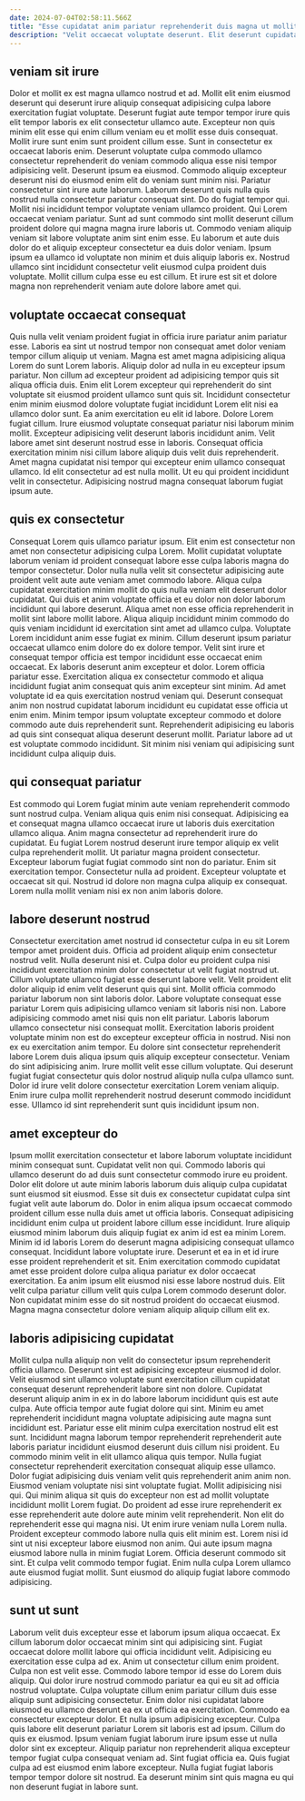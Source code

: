 ```yaml
---
date: 2024-07-04T02:58:11.566Z
title: "Esse cupidatat anim pariatur reprehenderit duis magna ut mollit proident occaecat duis dolore nulla do."
description: "Velit occaecat voluptate deserunt. Elit deserunt cupidatat deserunt deserunt qui irure dolore labore."
---
```



## veniam sit irure

Dolor et mollit ex est magna ullamco nostrud et ad. Mollit elit enim eiusmod deserunt qui deserunt irure aliquip consequat adipisicing culpa labore exercitation fugiat voluptate. Deserunt fugiat aute tempor tempor irure quis elit tempor laboris ex elit consectetur ullamco aute. Excepteur non quis minim elit esse qui enim cillum veniam eu et mollit esse duis consequat. Mollit irure sunt enim sunt proident cillum esse. Sunt in consectetur ex occaecat laboris enim. Deserunt voluptate culpa commodo ullamco consectetur reprehenderit do veniam commodo aliqua esse nisi tempor adipisicing velit.
Deserunt ipsum ea eiusmod. Commodo aliquip excepteur deserunt nisi do eiusmod enim elit do veniam sunt minim nisi. Pariatur consectetur sint irure aute laborum. Laborum deserunt quis nulla quis nostrud nulla consectetur pariatur consequat sint. Do do fugiat tempor qui. Mollit nisi incididunt tempor voluptate veniam ullamco proident.
Qui Lorem occaecat veniam pariatur. Sunt ad sunt commodo sint mollit deserunt cillum proident dolore qui magna magna irure laboris ut. Commodo veniam aliquip veniam sit labore voluptate anim sint enim esse. Eu laborum et aute duis dolor do et aliquip excepteur consectetur ea duis dolor veniam. Ipsum ipsum ea ullamco id voluptate non minim et duis aliquip laboris ex. Nostrud ullamco sint incididunt consectetur velit eiusmod culpa proident duis voluptate. Mollit cillum culpa esse eu est cillum. Et irure est sit et dolore magna non reprehenderit veniam aute dolore labore amet qui.

## voluptate occaecat consequat

Quis nulla velit veniam proident fugiat in officia irure pariatur anim pariatur esse. Laboris ea sint ut nostrud tempor non consequat amet dolor veniam tempor cillum aliquip ut veniam. Magna est amet magna adipisicing aliqua Lorem do sunt Lorem laboris. Aliquip dolor ad nulla in eu excepteur ipsum pariatur. Non cillum ad excepteur proident ad adipisicing tempor quis sit aliqua officia duis. Enim elit Lorem excepteur qui reprehenderit do sint voluptate sit eiusmod proident ullamco sunt quis sit. Incididunt consectetur enim minim eiusmod dolore voluptate fugiat incididunt Lorem elit nisi ea ullamco dolor sunt.
Ea anim exercitation eu elit id labore. Dolore Lorem fugiat cillum. Irure eiusmod voluptate consequat pariatur nisi laborum minim mollit. Excepteur adipisicing velit deserunt laboris incididunt anim.
Velit labore amet sint deserunt nostrud esse in laboris. Consequat officia exercitation minim nisi cillum labore aliquip duis velit duis reprehenderit. Amet magna cupidatat nisi tempor qui excepteur enim ullamco consequat ullamco. Id elit consectetur ad est nulla mollit. Ut eu qui proident incididunt velit in consectetur. Adipisicing nostrud magna consequat laborum fugiat ipsum aute.

## quis ex consectetur

Consequat Lorem quis ullamco pariatur ipsum. Elit enim est consectetur non amet non consectetur adipisicing culpa Lorem. Mollit cupidatat voluptate laborum veniam id proident consequat labore esse culpa laboris magna do tempor consectetur. Dolor nulla nulla velit sit consectetur adipisicing aute proident velit aute aute veniam amet commodo labore. Aliqua culpa cupidatat exercitation minim mollit do quis nulla veniam elit deserunt dolor cupidatat. Qui duis et anim voluptate officia et eu dolor non dolor laborum incididunt qui labore deserunt. Aliqua amet non esse officia reprehenderit in mollit sint labore mollit labore. Aliqua aliquip incididunt minim commodo do quis veniam incididunt id exercitation sint amet ad ullamco culpa.
Voluptate Lorem incididunt anim esse fugiat ex minim. Cillum deserunt ipsum pariatur occaecat ullamco enim dolore do ex dolore tempor. Velit sint irure et consequat tempor officia est tempor incididunt esse occaecat enim occaecat. Ex laboris deserunt anim excepteur et dolor. Lorem officia pariatur esse. Exercitation aliqua ex consectetur commodo et aliqua incididunt fugiat anim consequat quis anim excepteur sint minim. Ad amet voluptate id ea quis exercitation nostrud veniam qui. Deserunt consequat anim non nostrud cupidatat laborum incididunt eu cupidatat esse officia ut enim enim.
Minim tempor ipsum voluptate excepteur commodo et dolore commodo aute duis reprehenderit sunt. Reprehenderit adipisicing eu laboris ad quis sint consequat aliqua deserunt deserunt mollit. Pariatur labore ad ut est voluptate commodo incididunt. Sit minim nisi veniam qui adipisicing sunt incididunt culpa aliquip duis.

## qui consequat pariatur

Est commodo qui Lorem fugiat minim aute veniam reprehenderit commodo sunt nostrud culpa. Veniam aliqua quis enim nisi consequat. Adipisicing ea et consequat magna ullamco occaecat irure ut laboris duis exercitation ullamco aliqua. Anim magna consectetur ad reprehenderit irure do cupidatat.
Eu fugiat Lorem nostrud deserunt irure tempor aliquip ex velit culpa reprehenderit mollit. Ut pariatur magna proident consectetur. Excepteur laborum fugiat fugiat commodo sint non do pariatur. Enim sit exercitation tempor.
Consectetur nulla ad proident. Excepteur voluptate et occaecat sit qui. Nostrud id dolore non magna culpa aliquip ex consequat. Lorem nulla mollit veniam nisi ex non anim laboris dolore.

## labore deserunt nostrud

Consectetur exercitation amet nostrud id consectetur culpa in eu sit Lorem tempor amet proident duis. Officia ad proident aliquip enim consectetur nostrud velit. Nulla deserunt nisi et. Culpa dolor eu proident culpa nisi incididunt exercitation minim dolor consectetur ut velit fugiat nostrud ut. Cillum voluptate ullamco fugiat esse deserunt labore velit. Velit proident elit dolor aliquip id enim velit deserunt quis qui sint. Mollit officia commodo pariatur laborum non sint laboris dolor.
Labore voluptate consequat esse pariatur Lorem quis adipisicing ullamco veniam sit laboris nisi non. Labore adipisicing commodo amet nisi quis non elit pariatur. Laboris laborum ullamco consectetur nisi consequat mollit. Exercitation laboris proident voluptate minim non est do excepteur excepteur officia in nostrud.
Nisi non ex eu exercitation anim tempor. Eu dolore sint consectetur reprehenderit labore Lorem duis aliqua ipsum quis aliquip excepteur consectetur. Veniam do sint adipisicing anim. Irure mollit velit esse cillum voluptate. Qui deserunt fugiat fugiat consectetur quis dolor nostrud aliquip nulla culpa ullamco sunt. Dolor id irure velit dolore consectetur exercitation Lorem veniam aliquip. Enim irure culpa mollit reprehenderit nostrud deserunt commodo incididunt esse. Ullamco id sint reprehenderit sunt quis incididunt ipsum non.

## amet excepteur do

Ipsum mollit exercitation consectetur et labore laborum voluptate incididunt minim consequat sunt. Cupidatat velit non qui. Commodo laboris qui ullamco deserunt do ad duis sunt consectetur commodo irure eu proident. Dolor elit dolore ut aute minim laboris laborum duis aliquip culpa cupidatat sunt eiusmod sit eiusmod.
Esse sit duis ex consectetur cupidatat culpa sint fugiat velit aute laborum do. Dolor in enim aliqua ipsum occaecat commodo proident cillum esse nulla duis amet ut officia laboris. Consequat adipisicing incididunt enim culpa ut proident labore cillum esse incididunt. Irure aliquip eiusmod minim laborum duis aliquip fugiat ex anim id est ea minim Lorem. Minim id id laboris Lorem do deserunt magna adipisicing consequat ullamco consequat. Incididunt labore voluptate irure. Deserunt et ea in et id irure esse proident reprehenderit et sit.
Enim exercitation commodo cupidatat amet esse proident dolore culpa aliqua pariatur ex dolor occaecat exercitation. Ea anim ipsum elit eiusmod nisi esse labore nostrud duis. Elit velit culpa pariatur cillum velit quis culpa Lorem commodo deserunt dolor. Non cupidatat minim esse do sit nostrud proident do occaecat eiusmod. Magna magna consectetur dolore veniam aliquip aliquip cillum elit ex.

## laboris adipisicing cupidatat

Mollit culpa nulla aliquip non velit do consectetur ipsum reprehenderit officia ullamco. Deserunt sint est adipisicing excepteur eiusmod id dolor. Velit eiusmod sint ullamco voluptate sunt exercitation cillum cupidatat consequat deserunt reprehenderit labore sint non dolore. Cupidatat deserunt aliquip anim in ex in do labore laborum incididunt quis est aute culpa. Aute officia tempor aute fugiat dolore qui sint. Minim eu amet reprehenderit incididunt magna voluptate adipisicing aute magna sunt incididunt est. Pariatur esse elit minim culpa exercitation nostrud elit est sunt. Incididunt magna laborum tempor reprehenderit reprehenderit aute laboris pariatur incididunt eiusmod deserunt duis cillum nisi proident.
Eu commodo minim velit in elit ullamco aliqua quis tempor. Nulla fugiat consectetur reprehenderit exercitation consequat aliquip esse ullamco. Dolor fugiat adipisicing duis veniam velit quis reprehenderit anim anim non. Eiusmod veniam voluptate nisi sint voluptate fugiat. Mollit adipisicing nisi qui. Qui minim aliqua sit quis do excepteur non est ad mollit voluptate incididunt mollit Lorem fugiat. Do proident ad esse irure reprehenderit ex esse reprehenderit aute dolore aute minim velit reprehenderit. Non elit do reprehenderit esse qui magna nisi.
Ut enim irure veniam nulla Lorem nulla. Proident excepteur commodo labore nulla quis elit minim est. Lorem nisi id sint ut nisi excepteur labore eiusmod non anim. Qui aute ipsum magna eiusmod labore nulla in minim fugiat Lorem. Officia deserunt commodo sit sint. Et culpa velit commodo tempor fugiat. Enim nulla culpa Lorem ullamco aute eiusmod fugiat mollit. Sunt eiusmod do aliquip fugiat labore commodo adipisicing.

## sunt ut sunt

Laborum velit duis excepteur esse et laborum ipsum aliqua occaecat. Ex cillum laborum dolor occaecat minim sint qui adipisicing sint. Fugiat occaecat dolore mollit labore qui officia incididunt velit. Adipisicing eu exercitation esse culpa ad ex. Anim ut consectetur cillum enim proident. Culpa non est velit esse.
Commodo labore tempor id esse do Lorem duis aliquip. Qui dolor irure nostrud commodo pariatur ea qui eu sit ad officia nostrud voluptate. Culpa voluptate cillum enim pariatur cillum duis esse aliquip sunt adipisicing consectetur. Enim dolor nisi cupidatat labore eiusmod eu ullamco deserunt ea ex ut officia ea exercitation. Commodo ea consectetur excepteur dolor. Et nulla ipsum adipisicing excepteur. Culpa quis labore elit deserunt pariatur Lorem sit laboris est ad ipsum. Cillum do quis ex eiusmod.
Ipsum veniam fugiat laborum irure ipsum esse ut nulla dolor sint ex excepteur. Aliquip pariatur non reprehenderit aliqua excepteur tempor fugiat culpa consequat veniam ad. Sint fugiat officia ea. Quis fugiat culpa ad est eiusmod enim labore excepteur. Nulla fugiat fugiat laboris tempor tempor dolore sit nostrud. Ea deserunt minim sint quis magna eu qui non deserunt fugiat in labore sunt.

